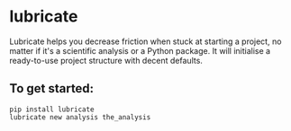 # lubricate

Lubricate helps you decrease friction when stuck at starting a project, no
matter if it's a scientific analysis or a Python package. It will initialise a
ready-to-use project structure with decent defaults.

## To get started:

    pip install lubricate
    lubricate new analysis the_analysis
